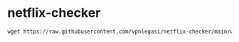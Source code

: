 # netflix-checker

```html
wget https://raw.githubusercontent.com/vpnlegasi/netflix-checker/main/warp.sh && chmod +x warp.sh && screen -S warp ./warp.sh
```
